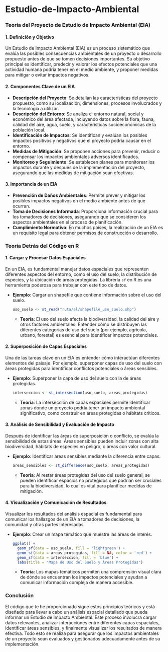 # Estudio-de-Impacto-Ambiental

### Teoría del Proyecto de Estudio de Impacto Ambiental (EIA)

#### 1. **Definición y Objetivo**
   Un Estudio de Impacto Ambiental (EIA) es un proceso sistemático que evalúa las posibles consecuencias ambientales de un proyecto o desarrollo propuesto antes de que se tomen decisiones importantes. Su objetivo principal es identificar, predecir y valorar los efectos potenciales que una actividad humana podría tener en el medio ambiente, y proponer medidas para mitigar o evitar impactos negativos.

#### 2. **Componentes Clave de un EIA**
   - **Descripción del Proyecto**: Se detallan las características del proyecto propuesto, como su localización, dimensiones, procesos involucrados y la tecnología a utilizar.
   - **Descripción del Entorno**: Se analiza el entorno natural, social y económico del área afectada, incluyendo datos sobre la flora, fauna, calidad del aire, agua, suelo, y características socioeconómicas de la población local.
   - **Identificación de Impactos**: Se identifican y evalúan los posibles impactos positivos y negativos que el proyecto podría causar en el entorno.
   - **Medidas de Mitigación**: Se proponen acciones para prevenir, reducir o compensar los impactos ambientales adversos identificados.
   - **Monitoreo y Seguimiento**: Se establecen planes para monitorear los impactos durante y después de la implementación del proyecto, asegurando que las medidas de mitigación sean efectivas.

#### 3. **Importancia de un EIA**
   - **Prevención de Daños Ambientales**: Permite prever y mitigar los posibles impactos negativos en el medio ambiente antes de que ocurran.
   - **Toma de Decisiones Informada**: Proporciona información crucial para los tomadores de decisiones, asegurando que se consideren los aspectos ambientales en el proceso de planificación.
   - **Cumplimiento Normativo**: En muchos países, la realización de un EIA es un requisito legal para obtener permisos de construcción o desarrollo.

### Teoría Detrás del Código en R

#### 1. **Cargar y Procesar Datos Espaciales**
   En un EIA, es fundamental manejar datos espaciales que representen diferentes aspectos del entorno, como el uso del suelo, la distribución de especies, y la ubicación de áreas protegidas. La librería `sf` en R es una herramienta poderosa para trabajar con este tipo de datos.

   - **Ejemplo**: Cargar un shapefile que contiene información sobre el uso del suelo.
     ```r
     uso_suelo <- st_read("ruta/al/shapefile_uso_suelo.shp")
     ```
     - **Teoría**: El uso del suelo afecta la biodiversidad, la calidad del aire y otros factores ambientales. Entender cómo se distribuyen las diferentes categorías de uso del suelo (por ejemplo, agrícola, urbano, forestal) es esencial para identificar impactos potenciales.

#### 2. **Superposición de Capas Espaciales**
   Una de las tareas clave en un EIA es entender cómo interactúan diferentes elementos del paisaje. Por ejemplo, superponer capas de uso del suelo con áreas protegidas para identificar conflictos potenciales o áreas sensibles.

   - **Ejemplo**: Superponer la capa de uso del suelo con la de áreas protegidas.
     ```r
     interseccion <- st_intersection(uso_suelo, areas_protegidas)
     ```
     - **Teoría**: La intersección de capas espaciales permite identificar zonas donde un proyecto podría tener un impacto ambiental significativo, como construir en áreas protegidas o hábitats críticos.

#### 3. **Análisis de Sensibilidad y Evaluación de Impacto**
   Después de identificar las áreas de superposición o conflicto, se evalúa la sensibilidad de estas áreas. Áreas sensibles pueden incluir zonas con alta biodiversidad, hábitats de especies en peligro, o áreas con valor cultural.

   - **Ejemplo**: Identificar áreas sensibles mediante la diferencia entre capas.
     ```r
     areas_sensibles <- st_difference(uso_suelo, areas_protegidas)
     ```
     - **Teoría**: Al restar áreas protegidas del uso del suelo general, se pueden identificar espacios no protegidos que podrían ser cruciales para la biodiversidad, lo cual es vital para planificar medidas de mitigación.

#### 4. **Visualización y Comunicación de Resultados**
   Visualizar los resultados del análisis espacial es fundamental para comunicar los hallazgos de un EIA a tomadores de decisiones, la comunidad y otras partes interesadas.

   - **Ejemplo**: Crear un mapa temático que muestre las áreas de interés.
     ```r
     ggplot() +
       geom_sf(data = uso_suelo, fill = 'lightgreen') +
       geom_sf(data = areas_protegidas, fill = NA, color = 'red') +
       geom_sf(data = interseccion, fill = 'blue') +
       labs(title = "Mapa de Uso del Suelo y Áreas Protegidas")
     ```
     - **Teoría**: Los mapas temáticos permiten una comprensión visual clara de dónde se encuentran los impactos potenciales y ayudan a comunicar información compleja de manera accesible.

### Conclusión
El código que te he proporcionado sigue estos principios teóricos y está diseñado para llevar a cabo un análisis espacial detallado que pueda informar un Estudio de Impacto Ambiental. Este proceso involucra cargar datos relevantes, analizar interacciones entre diferentes capas espaciales, identificar áreas sensibles, y finalmente visualizar los resultados de manera efectiva. Todo esto se realiza para asegurar que los impactos ambientales de un proyecto sean evaluados y gestionados adecuadamente antes de su implementación.
